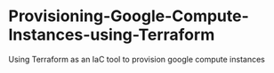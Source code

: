 # Provisioning-Google-Compute-Instances-using-Terraform
Using Terraform as an IaC tool to provision google compute instances
